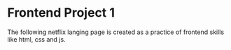 # Frontend Project 1
The following netflix langing page is created as a practice of frontend skills like html, css and js.